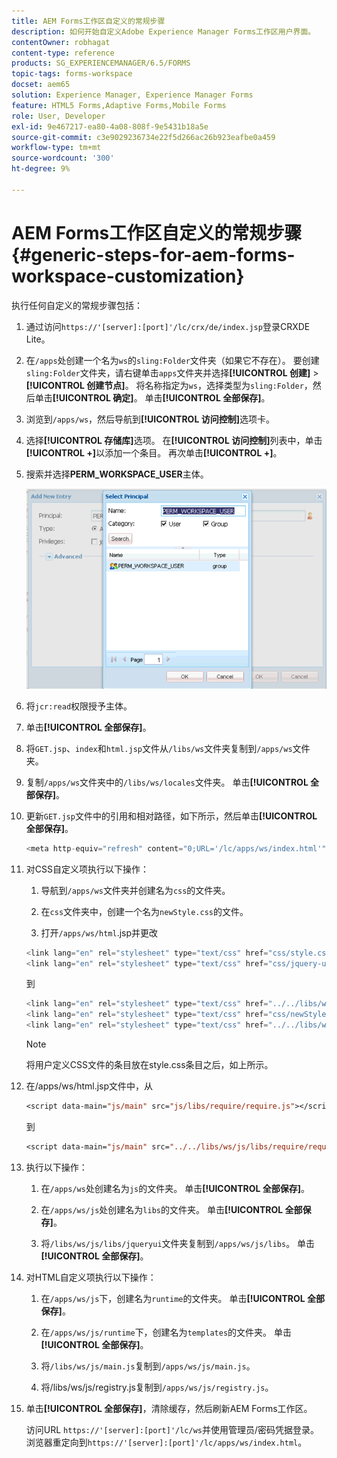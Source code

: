 ```yaml
---
title: AEM Forms工作区自定义的常规步骤
description: 如何开始自定义Adobe Experience Manager Forms工作区用户界面。
contentOwner: robhagat
content-type: reference
products: SG_EXPERIENCEMANAGER/6.5/FORMS
topic-tags: forms-workspace
docset: aem65
solution: Experience Manager, Experience Manager Forms
feature: HTML5 Forms,Adaptive Forms,Mobile Forms
role: User, Developer
exl-id: 9e467217-ea80-4a08-808f-9e5431b18a5e
source-git-commit: c3e9029236734e22f5d266ac26b923eafbe0a459
workflow-type: tm+mt
source-wordcount: '300'
ht-degree: 9%

---
```


# AEM Forms工作区自定义的常规步骤 {#generic-steps-for-aem-forms-workspace-customization}

执行任何自定义的常规步骤包括：

1. 通过访问`https://'[server]:[port]'/lc/crx/de/index.jsp`登录CRXDE Lite。
1. 在`/apps`处创建一个名为`ws`的`sling:Folder`文件夹（如果它不存在）。 要创建`sling:Folder`文件夹，请右键单击`apps`文件夹并选择&#x200B;**[!UICONTROL 创建]** > **[!UICONTROL 创建节点]**。 将名称指定为`ws`，选择类型为`sling:Folder`，然后单击&#x200B;**[!UICONTROL 确定]**。 单击&#x200B;**[!UICONTROL 全部保存]**。
1. 浏览到`/apps/ws`，然后导航到&#x200B;**[!UICONTROL 访问控制]**&#x200B;选项卡。
1. 选择&#x200B;**[!UICONTROL 存储库]**&#x200B;选项。 在&#x200B;**[!UICONTROL 访问控制]**&#x200B;列表中，单击&#x200B;**[!UICONTROL +]**&#x200B;以添加一个条目。 再次单击&#x200B;**[!UICONTROL +]**。
1. 搜索并选择&#x200B;**PERM_WORKSPACE_USER**&#x200B;主体。

   ![选择PERM_WORKSPACE_USER主体作为自定义HTML Workspace的常规步骤的一部分](assets/perm_workspace_user.png)

1. 将`jcr:read`权限授予主体。
1. 单击&#x200B;**[!UICONTROL 全部保存]**。
1. 将`GET.jsp`、`index`和`html.jsp`文件从`/libs/ws`文件夹复制到`/apps/ws`文件夹。
1. 复制`/apps/ws`文件夹中的`/libs/ws/locales`文件夹。 单击&#x200B;**[!UICONTROL 全部保存]**。
1. 更新`GET.jsp`文件中的引用和相对路径，如下所示，然后单击&#x200B;**[!UICONTROL 全部保存]**。

   ```javascript
   <meta http-equiv="refresh" content="0;URL='/lc/apps/ws/index.html'" />
   ```

1. 对CSS自定义项执行以下操作：

   1. 导航到`/apps/ws`文件夹并创建名为`css`的文件夹。

   1. 在`css`文件夹中，创建一个名为`newStyle.css`的文件。

   1. 打开`/apps/ws/html`.jsp并更改

   ```javascript
   <link lang="en" rel="stylesheet" type="text/css" href="css/style.css" />
   <link lang="en" rel="stylesheet" type="text/css" href="css/jquery-ui.css"/>
   ```

   到

   ```javascript
   <link lang="en" rel="stylesheet" type="text/css" href="../../libs/ws/css/style.css" />
   <link lang="en" rel="stylesheet" type="text/css" href="css/newStyle.css" />
   <link lang="en" rel="stylesheet" type="text/css" href="../../libs/ws/css/jquery-ui.css"/>
   ```

   >[!NOTE]
   >
   >将用户定义CSS文件的条目放在style.css条目之后，如上所示。

1. 在/apps/ws/html.jsp文件中，从

   ```jsp
   <script data-main="js/main" src="js/libs/require/require.js"></script>
   ```

   到

   ```jsp
   <script data-main="js/main" src="../../libs/ws/js/libs/require/require.js"></script>
   ```

1. 执行以下操作：

   1. 在`/apps/ws`处创建名为`js`的文件夹。 单击&#x200B;**[!UICONTROL 全部保存]**。

   1. 在`/apps/ws/js`处创建名为`libs`的文件夹。 单击&#x200B;**[!UICONTROL 全部保存]**。

   1. 将`/libs/ws/js/libs/jqueryui`文件夹复制到`/apps/ws/js/libs`。 单击&#x200B;**[!UICONTROL 全部保存]**。

1. 对HTML自定义项执行以下操作：

   1. 在`/apps/ws/js`下，创建名为`runtime`的文件夹。 单击&#x200B;**[!UICONTROL 全部保存]**。

   1. 在`/apps/ws/js/runtime`下，创建名为`templates`的文件夹。 单击&#x200B;**[!UICONTROL 全部保存]**。

   1. 将`/libs/ws/js/main.js`复制到`/apps/ws/js/main.js`。

   1. 将/libs/ws/js/registry.js复制到`/apps/ws/js/registry.js`。

1. 单击&#x200B;**[!UICONTROL 全部保存]**，清除缓存，然后刷新AEM Forms工作区。

   访问URL `https://'[server]:[port]'/lc/ws`并使用管理员/密码凭据登录。 浏览器重定向到`https://'[server]:[port]'/lc/apps/ws/index.html`。
